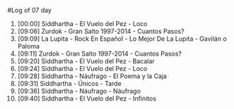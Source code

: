 #Log of 07 day

1. [00:00] Siddhartha - El Vuelo del Pez - Loco
1. [09:06] Zurdok - Gran Salto 1997-2014 - Cuantos Pasos?
1. [09:09] La Lupita - Rock En Español - Lo Mejor De La Lupita - Gavilán o Paloma
1. [09:11] Zurdok - Gran Salto 1997-2014 - Cuantos Pasos?
1. [09:20] Siddhartha - El Vuelo del Pez - Bacalar
1. [09:24] Siddhartha - El Vuelo del Pez - Loco
1. [09:28] Siddhartha - Náufrago - El Poema y la Caja
1. [09:31] Siddhartha - Únicos - Tarde
1. [09:36] Siddhartha - Náufrago - Náufrago
1. [09:40] Siddhartha - El Vuelo del Pez - Infinitos
